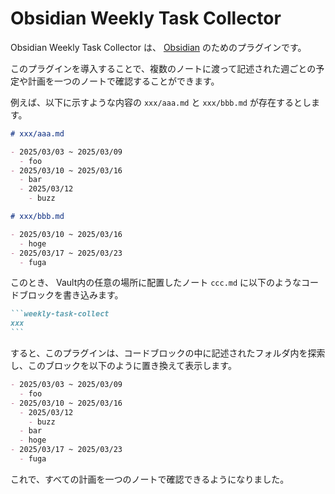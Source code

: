 # Obsidian Weekly Task Collector

Obsidian Weekly Task Collector は、 [Obsidian](https://obsidian.md) のためのプラグインです。

このプラグインを導入することで、複数のノートに渡って記述された週ごとの予定や計画を一つのノートで確認することができます。

例えば、以下に示すような内容の `xxx/aaa.md` と `xxx/bbb.md` が存在するとします。

```xxx/aaa.md
# xxx/aaa.md

- 2025/03/03 ~ 2025/03/09
  - foo
- 2025/03/10 ~ 2025/03/16
  - bar
  - 2025/03/12
    - buzz
```

```xxx/bbb.md
# xxx/bbb.md

- 2025/03/10 ~ 2025/03/16
  - hoge
- 2025/03/17 ~ 2025/03/23
  - fuga
```

このとき、 Vault内の任意の場所に配置したノート `ccc.md` に以下のようなコードブロックを書き込みます。

````ccc.md
```weekly-task-collect
xxx
```
````

すると、このプラグインは、コードブロックの中に記述されたフォルダ内を探索し、このブロックを以下のように置き換えて表示します。

```ccc.md
- 2025/03/03 ~ 2025/03/09
  - foo
- 2025/03/10 ~ 2025/03/16
  - 2025/03/12
    - buzz
  - bar
  - hoge
- 2025/03/17 ~ 2025/03/23
  - fuga
```

これで、すべての計画を一つのノートで確認できるようになりました。

